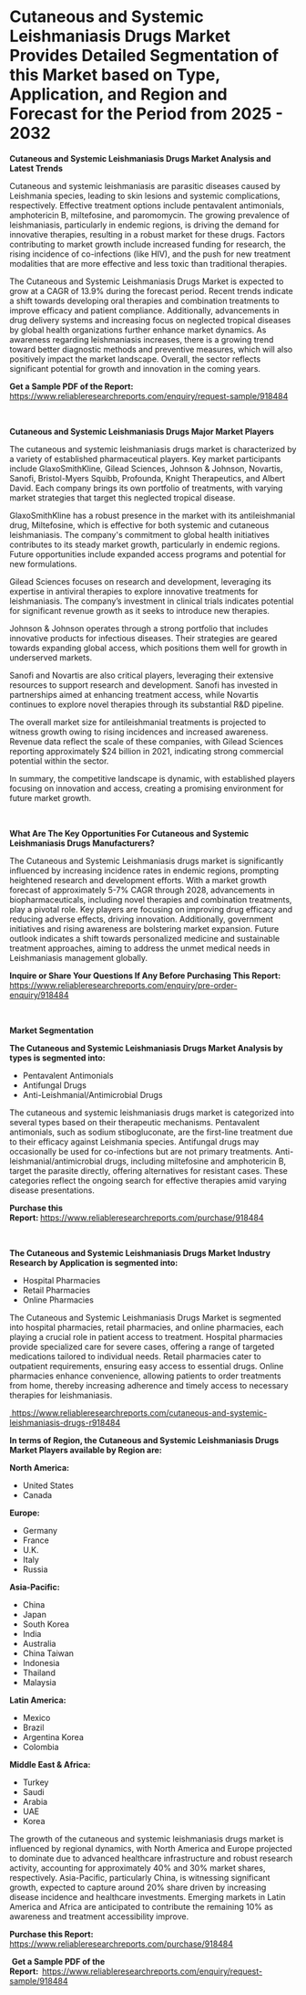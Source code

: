 <p><h1>Cutaneous and Systemic Leishmaniasis Drugs Market Provides Detailed Segmentation of this Market based on Type, Application, and Region and Forecast for the Period from 2025 - 2032</h1></p><p><strong>Cutaneous and Systemic Leishmaniasis Drugs Market Analysis and Latest Trends</strong></p>
<p><p>Cutaneous and systemic leishmaniasis are parasitic diseases caused by Leishmania species, leading to skin lesions and systemic complications, respectively. Effective treatment options include pentavalent antimonials, amphotericin B, miltefosine, and paromomycin. The growing prevalence of leishmaniasis, particularly in endemic regions, is driving the demand for innovative therapies, resulting in a robust market for these drugs. Factors contributing to market growth include increased funding for research, the rising incidence of co-infections (like HIV), and the push for new treatment modalities that are more effective and less toxic than traditional therapies.</p><p>The Cutaneous and Systemic Leishmaniasis Drugs Market is expected to grow at a CAGR of 13.9% during the forecast period. Recent trends indicate a shift towards developing oral therapies and combination treatments to improve efficacy and patient compliance. Additionally, advancements in drug delivery systems and increasing focus on neglected tropical diseases by global health organizations further enhance market dynamics. As awareness regarding leishmaniasis increases, there is a growing trend toward better diagnostic methods and preventive measures, which will also positively impact the market landscape. Overall, the sector reflects significant potential for growth and innovation in the coming years.</p></p>
<p><strong>Get a Sample PDF of the Report:&nbsp;</strong> <a href="https://www.reliableresearchreports.com/enquiry/request-sample/918484?utm_campaign=3324&utm_medium=2&utm_source=Github&utm_content=ia&utm_term=18042025&utm_id=cutaneous-and-systemic-leishmaniasis-drugs">https://www.reliableresearchreports.com/enquiry/request-sample/918484</a></p>
<p>&nbsp;</p>
<p><strong>Cutaneous and Systemic Leishmaniasis Drugs Major Market Players</strong></p>
<p><p>The cutaneous and systemic leishmaniasis drugs market is characterized by a variety of established pharmaceutical players. Key market participants include GlaxoSmithKline, Gilead Sciences, Johnson & Johnson, Novartis, Sanofi, Bristol-Myers Squibb, Profounda, Knight Therapeutics, and Albert David. Each company brings its own portfolio of treatments, with varying market strategies that target this neglected tropical disease.</p><p>GlaxoSmithKline has a robust presence in the market with its antileishmanial drug, Miltefosine, which is effective for both systemic and cutaneous leishmaniasis. The company's commitment to global health initiatives contributes to its steady market growth, particularly in endemic regions. Future opportunities include expanded access programs and potential for new formulations.</p><p>Gilead Sciences focuses on research and development, leveraging its expertise in antiviral therapies to explore innovative treatments for leishmaniasis. The company’s investment in clinical trials indicates potential for significant revenue growth as it seeks to introduce new therapies.</p><p>Johnson & Johnson operates through a strong portfolio that includes innovative products for infectious diseases. Their strategies are geared towards expanding global access, which positions them well for growth in underserved markets.</p><p>Sanofi and Novartis are also critical players, leveraging their extensive resources to support research and development. Sanofi has invested in partnerships aimed at enhancing treatment access, while Novartis continues to explore novel therapies through its substantial R&D pipeline.</p><p>The overall market size for antileishmanial treatments is projected to witness growth owing to rising incidences and increased awareness. Revenue data reflect the scale of these companies, with Gilead Sciences reporting approximately $24 billion in 2021, indicating strong commercial potential within the sector. </p><p>In summary, the competitive landscape is dynamic, with established players focusing on innovation and access, creating a promising environment for future market growth.</p></p>
<p>&nbsp;</p>
<p><strong>What Are The Key Opportunities For Cutaneous and Systemic Leishmaniasis Drugs Manufacturers?</strong></p>
<p><p>The Cutaneous and Systemic Leishmaniasis drugs market is significantly influenced by increasing incidence rates in endemic regions, prompting heightened research and development efforts. With a market growth forecast of approximately 5-7% CAGR through 2028, advancements in biopharmaceuticals, including novel therapies and combination treatments, play a pivotal role. Key players are focusing on improving drug efficacy and reducing adverse effects, driving innovation. Additionally, government initiatives and rising awareness are bolstering market expansion. Future outlook indicates a shift towards personalized medicine and sustainable treatment approaches, aiming to address the unmet medical needs in Leishmaniasis management globally.</p></p>
<p><strong>Inquire or Share Your Questions If Any Before Purchasing This Report:</strong> <a href="https://www.reliableresearchreports.com/enquiry/pre-order-enquiry/918484?utm_campaign=3324&utm_medium=2&utm_source=Github&utm_content=ia&utm_term=18042025&utm_id=cutaneous-and-systemic-leishmaniasis-drugs">https://www.reliableresearchreports.com/enquiry/pre-order-enquiry/918484</a></p>
<p>&nbsp;</p>
<p><strong>Market Segmentation</strong></p>
<p><strong>The Cutaneous and Systemic Leishmaniasis Drugs Market Analysis by types is segmented into:</strong></p>
<p><ul><li>Pentavalent Antimonials</li><li>Antifungal Drugs</li><li>Anti-Leishmanial/Antimicrobial Drugs</li></ul></p>
<p><p>The cutaneous and systemic leishmaniasis drugs market is categorized into several types based on their therapeutic mechanisms. Pentavalent antimonials, such as sodium stibogluconate, are the first-line treatment due to their efficacy against Leishmania species. Antifungal drugs may occasionally be used for co-infections but are not primary treatments. Anti-leishmanial/antimicrobial drugs, including miltefosine and amphotericin B, target the parasite directly, offering alternatives for resistant cases. These categories reflect the ongoing search for effective therapies amid varying disease presentations.</p></p>
<p><strong>Purchase this Report:&nbsp;</strong><a href="https://www.reliableresearchreports.com/purchase/918484?utm_campaign=3324&utm_medium=2&utm_source=Github&utm_content=ia&utm_term=18042025&utm_id=cutaneous-and-systemic-leishmaniasis-drugs">https://www.reliableresearchreports.com/purchase/918484</a></p>
<p>&nbsp;</p>
<p><strong>The Cutaneous and Systemic Leishmaniasis Drugs Market Industry Research by Application is segmented into:</strong></p>
<p><ul><li>Hospital Pharmacies</li><li>Retail Pharmacies</li><li>Online Pharmacies</li></ul></p>
<p><p>The Cutaneous and Systemic Leishmaniasis Drugs Market is segmented into hospital pharmacies, retail pharmacies, and online pharmacies, each playing a crucial role in patient access to treatment. Hospital pharmacies provide specialized care for severe cases, offering a range of targeted medications tailored to individual needs. Retail pharmacies cater to outpatient requirements, ensuring easy access to essential drugs. Online pharmacies enhance convenience, allowing patients to order treatments from home, thereby increasing adherence and timely access to necessary therapies for leishmaniasis.</p></p>
<p><a href="https://www.reliableresearchreports.com/cutaneous-and-systemic-leishmaniasis-drugs-r918484?utm_campaign=3324&utm_medium=2&utm_source=Github&utm_content=ia&utm_term=18042025&utm_id=cutaneous-and-systemic-leishmaniasis-drugs">&nbsp;https://www.reliableresearchreports.com/cutaneous-and-systemic-leishmaniasis-drugs-r918484</a></p>
<p><strong>In terms of Region, the Cutaneous and Systemic Leishmaniasis Drugs Market Players available by Region are:</strong></p>
<p>
    <p> <strong> North America: </strong>
        <ul>
            <li>United States</li>
            <li>Canada</li>
        </ul>
        </p> 
    <p> <strong> Europe: </strong>
        <ul>
            <li>Germany</li>
            <li>France</li>
            <li>U.K.</li>
            <li>Italy</li>
            <li>Russia</li>
        </ul>
        </p> 
    <p> <strong> Asia-Pacific: </strong>
        <ul>
            <li>China</li>
            <li>Japan</li>
            <li>South Korea</li>
            <li>India</li>
            <li>Australia</li>
            <li>China Taiwan</li>
            <li>Indonesia</li>
            <li>Thailand</li>
            <li>Malaysia</li>
        </ul>
        </p> 
    <p> <strong> Latin America: </strong>
        <ul>
            <li>Mexico</li>
            <li>Brazil</li>
            <li>Argentina Korea</li>
            <li>Colombia</li>
        </ul>
        </p> 
    <p> <strong> Middle East & Africa: </strong>
        <ul>
            <li>Turkey</li>
            <li>Saudi</li>
            <li>Arabia</li>
            <li>UAE</li>
            <li>Korea</li>
        </ul>
    </p>
    </p>
<p><p>The growth of the cutaneous and systemic leishmaniasis drugs market is influenced by regional dynamics, with North America and Europe projected to dominate due to advanced healthcare infrastructure and robust research activity, accounting for approximately 40% and 30% market shares, respectively. Asia-Pacific, particularly China, is witnessing significant growth, expected to capture around 20% share driven by increasing disease incidence and healthcare investments. Emerging markets in Latin America and Africa are anticipated to contribute the remaining 10% as awareness and treatment accessibility improve.</p></p>
<p><strong>Purchase this Report: </strong><a href="https://www.reliableresearchreports.com/purchase/918484?utm_campaign=3324&utm_medium=2&utm_source=Github&utm_content=ia&utm_term=18042025&utm_id=cutaneous-and-systemic-leishmaniasis-drugs">https://www.reliableresearchreports.com/purchase/918484</a></p>
<p>&nbsp;<strong>Get a Sample PDF of the Report:&nbsp;&nbsp;</strong><a href="https://www.reliableresearchreports.com/enquiry/request-sample/918484?utm_campaign=3324&utm_medium=2&utm_source=Github&utm_content=ia&utm_term=18042025&utm_id=cutaneous-and-systemic-leishmaniasis-drugs">https://www.reliableresearchreports.com/enquiry/request-sample/918484</a></p>
<p><strong></strong></p>
<p><p></p><p></p><p></p></p>